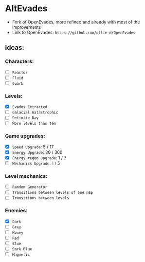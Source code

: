 # AltEvades
* Fork of OpenEvades, more refined and already with most of the improvements
* Link to OpenEvades: `https://github.com/ollie-d/OpenEvades`
## Ideas:
### Characters:
- [ ] `Reactor`
- [ ] `Fluid`
- [ ] `Quark`
### Levels:
- [x] `Evades Extracted`
- [ ] `Galacial Gatastrophic`
- [ ] `Definite Day`
- [ ] `More levels than ten`
### Game upgrades:
- [x] `Speed Upgrade`: 5 / 17
- [x] `Energy Upgrade`: 30 / 300
- [x] `Energy regen Upgrade`: 1 / 7
- [ ] `Mechanics Upgrade`: 1 / 5
### Level mechanics:
- [ ] `Random Generator`
- [ ] `Transitions between levels of one map`
- [ ] `Transitions between levels`
### Enemies:
- [x] `Dark`
- [ ] `Grey`
- [ ] `Honey`
- [ ] `Red`
- [ ] `Blue`
- [ ] `Dark Blue`
- [ ] `Magnetic`
